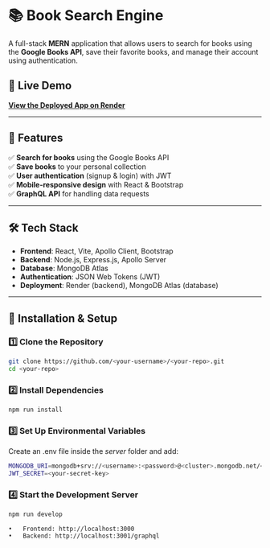 # 📚 Book Search Engine

A full-stack **MERN** application that allows users to search for books using the **Google Books API**, save their favorite books, and manage their account using authentication.

## 🚀 Live Demo
[**View the Deployed App on Render**]([<insert-your-render-url-here>](https://book-seachengine-client.onrender.com/))

---

## 📖 Features
✅ **Search for books** using the Google Books API  
✅ **Save books** to your personal collection  
✅ **User authentication** (signup & login) with JWT  
✅ **Mobile-responsive design** with React & Bootstrap  
✅ **GraphQL API** for handling data requests  

---

## 🛠 Tech Stack
- **Frontend**: React, Vite, Apollo Client, Bootstrap  
- **Backend**: Node.js, Express.js, Apollo Server  
- **Database**: MongoDB Atlas  
- **Authentication**: JSON Web Tokens (JWT)  
- **Deployment**: Render (backend), MongoDB Atlas (database)  

---

## 📂 Installation & Setup
### 1️⃣ Clone the Repository
```sh
git clone https://github.com/<your-username>/<your-repo>.git
cd <your-repo>
```

### 2️⃣ Install Dependencies
```sh
npm run install
```

### 3️⃣ Set Up Environmental Variables
  Create an .env file inside the _server_ folder and add:
```sh
MONGODB_URI=mongodb+srv://<username>:<password>@<cluster>.mongodb.net/<dbname>?retryWrites=true&w=majority
JWT_SECRET=<your-secret-key>
```

### 4️⃣ Start the Development Server
```sh
npm run develop
```

	•	Frontend: http://localhost:3000
	•	Backend: http://localhost:3001/graphql
